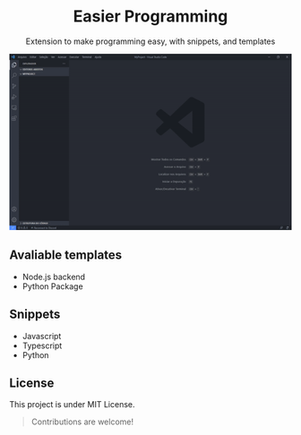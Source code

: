 <h1 align="center">Easier Programming</h1>

<p align="center">Extension to make programming easy, with snippets, and templates</p>

![Example](https://raw.githubusercontent.com/ReddyyZ/EasierProgramming/master/.media/Example.gif?token=AJ4QVTMJX7OPTFVKOHHCGPDAFUKZU)

## Avaliable templates
- Node.js backend
- Python Package

## Snippets
- Javascript
- Typescript
- Python

## License
This project is under MIT License.

> Contributions are welcome!